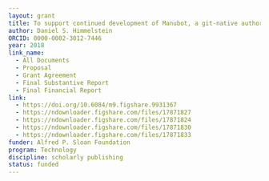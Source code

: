 ```yaml
---
layout: grant
title: To support continued development of Manubot, a git-native authoring tool for scientific manuscripts
author: Daniel S. Himmelstein
ORCID: 0000-0002-3012-7446
year: 2018
link_name:
  - All Documents
  - Proposal
  - Grant Agreement
  - Final Substantive Report
  - Final Financial Report
link:
  - https://doi.org/10.6084/m9.figshare.9931367
  - https://ndownloader.figshare.com/files/17871827
  - https://ndownloader.figshare.com/files/17871824
  - https://ndownloader.figshare.com/files/17871830
  - https://ndownloader.figshare.com/files/17871833
funder: Alfred P. Sloan Foundation
program: Technology
discipline: scholarly publishing
status: funded
---
```

